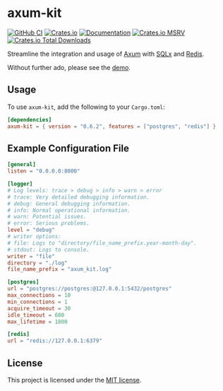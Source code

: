 # axum-kit

[![GitHub CI](https://github.com/4lkaid/axum-kit/actions/workflows/ci.yaml/badge.svg)](https://github.com/4lkaid/axum-kit/actions/workflows/ci.yaml)
[![Crates.io](https://img.shields.io/crates/v/axum-kit)](https://crates.io/crates/axum-kit)
[![Documentation](https://docs.rs/axum-kit/badge.svg)](https://docs.rs/axum-kit)
[![Crates.io MSRV](https://img.shields.io/crates/msrv/axum-kit?color=orange)](https://crates.io/crates/axum-kit)
[![Crates.io Total Downloads](https://img.shields.io/crates/d/axum-kit)](https://crates.io/crates/axum-kit)

Streamline the integration and usage of [Axum](https://github.com/tokio-rs/axum) with [SQLx](https://github.com/launchbadge/sqlx) and [Redis](https://github.com/redis-rs/redis-rs).

Without further ado, please see the [demo](https://github.com/4lkaid/axum-kit/tree/main/examples).

## Usage

To use `axum-kit`, add the following to your `Cargo.toml`:

```toml
[dependencies]
axum-kit = { version = "0.6.2", features = ["postgres", "redis"] }
```

## Example Configuration File

```toml
[general]
listen = "0.0.0.0:8000"

[logger]
# Log levels: trace > debug > info > warn > error
# trace: Very detailed debugging information.
# debug: General debugging information.
# info: Normal operational information.
# warn: Potential issues.
# error: Serious problems.
level = "debug"
# writer options:
# file: Logs to "directory/file_name_prefix.year-month-day".
# stdout: Logs to console.
writer = "file"
directory = "./log"
file_name_prefix = "axum_kit.log"

[postgres]
url = "postgres://postgres:@127.0.0.1:5432/postgres"
max_connections = 10
min_connections = 1
acquire_timeout = 30
idle_timeout = 600
max_lifetime = 1800

[redis]
url = "redis://127.0.0.1:6379"

```

## License

This project is licensed under the [MIT license](https://github.com/4lkaid/axum-kit/blob/main/LICENSE).
